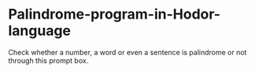 # Palindrome-program-in-Hodor-language
Check whether a number, a word or even a sentence is palindrome or not through this prompt box.
